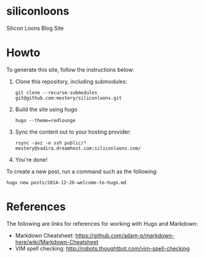 siliconloons
============

Silicon Loons Blog Site

Howto
=====

To generate this site, follow the instructions below:

1. Clone this repository, including submodules:

   `git clone --recurse-submodules git@github.com:mestery/siliconloons.git`

2. Build the site using hugo

   `hugo --theme=redlounge`

3. Sync the content out to your hosting provider:

   `rsync -avz -e ssh public/* mestery@sadira.dreamhost.com:siliconloons.com/`

4. You're done!

To create a new post, run a command such as the following:

   `hugo new posts/2014-12-26-welcome-to-hugo.md`

References
==========
The following are links for references for working with Hugo and Markdown:

* Markdown Cheatsheet: https://github.com/adam-p/markdown-here/wiki/Markdown-Cheatsheet
* VIM spell checking: http://robots.thoughtbot.com/vim-spell-checking
